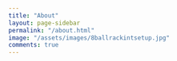 ```yaml
---
title: "About"
layout: page-sidebar
permalink: "/about.html"
image: "/assets/images/8ballrackintsetup.jpg"
comments: true
---
```

<!--Made with <i class="fa fa-heart text-danger"></i> by Sal [@wowthemesnet](https://www.wowthemes.net/category/free-themes-templates/).
-->